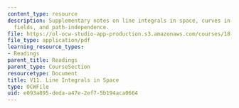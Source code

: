 ```yaml
---
content_type: resource
description: Supplementary notes on line integrals in space, curves in space, gradient
  fields, and path-independence.
file: https://ol-ocw-studio-app-production.s3.amazonaws.com/courses/18-02-multivariable-calculus-fall-2007/e093a895dedaa47e2ef75b194aca0664_line_integrals.pdf
file_type: application/pdf
learning_resource_types:
- Readings
parent_title: Readings
parent_type: CourseSection
resourcetype: Document
title: V11. Line Integrals in Space
type: OCWFile
uid: e093a895-deda-a47e-2ef7-5b194aca0664
---
```


